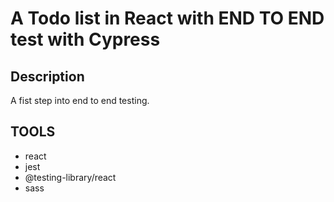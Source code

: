 # A Todo list in React with END TO END test with Cypress

## Description

A fist step into end to end testing.

## TOOLS

- react
- jest
- @testing-library/react
- sass
